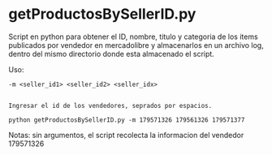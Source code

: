 # getProductosBySellerID.py

Script en python para obtener el ID, nombre, titulo y categoria de los items publicados por vendedor en mercadolibre y almacenarlos en un archivo log, dentro del mismo directorio donde esta almacenado el script.

Uso:


	-m <seller_id1> <seller_id2> <seller_idx>
	
	
  	Ingresar el id de los vendedores, seprados por espacios.

	python getProductosBySellerID.py -m 179571326 179561326 179571377

        
Notas: sin argumentos, el script recolecta la informacion del vendedor 179571326
	


